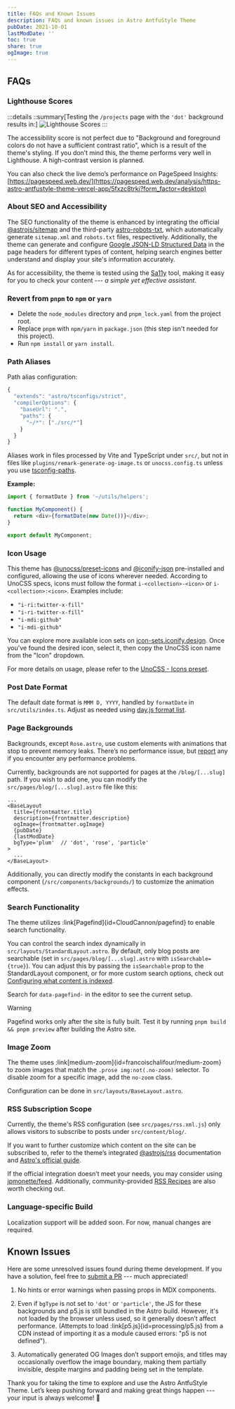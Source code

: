 ```yaml
---
title: FAQs and Known Issues
description: FAQs and known issues in Astro AntfuStyle Theme
pubDate: 2021-10-01
lastModDate: ''
toc: true
share: true
ogImage: true
---
```


## FAQs

### Lighthouse Scores

:::details
::summary[Testing the `/projects` page with the `'dot'` background results in:]
![Lighthouse Scores](../../assets/faqs-and-known-issues/lighthouse-scores.png)
:::

The accessibility score is not perfect due to "Background and foreground colors do not have a sufficient contrast ratio", which is a result of the theme's styling. If you don’t mind this, the theme performs very well in Lighthouse. A high-contrast version is planned.

You can also check the live demo’s performance on PageSpeed Insights: [https://pagespeed.web.dev/](https://pagespeed.web.dev/analysis/https-astro-antfustyle-theme-vercel-app/5fxzc8trkj?form_factor=desktop)

### About SEO and Accessibility

The SEO functionality of the theme is enhanced by integrating the official [@astrojs/sitemap](https://www.npmjs.com/package/@astrojs/sitemap) and the third-party [astro-robots-txt](https://github.com/alextim/astro-lib/tree/main/packages/astro-robots-txt), which automatically generate `sitemap.xml` and `robots.txt` files, respectively. Additionally,  the theme can generate and configure [Google JSON-LD Structured Data](https://developers.google.com/search/docs/appearance/structured-data/intro-structured-data) in the page headers for different types of content, helping search engines better understand and display your site's information accurately.

As for accessibility, the theme is tested using the [Sa11y](https://sa11y.netlify.app/) tool, making it easy for you to check your content --- _a simple yet effective assistant_.

### Revert from `pnpm` to `npm` or `yarn`

- Delete the `node_modules` directory and `pnpm_lock.yaml` from the project root.
- Replace `pnpm` with `npm/yarn` in `package.json` (this step isn't needed for this project).
- Run `npm install` or `yarn install`.

### Path Aliases

Path alias configuration:

```ts title='tsconfig.json' {6}
{
  "extends": "astro/tsconfigs/strict",
  "compilerOptions": {
    "baseUrl": ".",
    "paths": {
      "~/*": ["./src/*"]
    }
  }
}
```

Aliases work in files processed by Vite and TypeScript under `src/`, but not in files like `plugins/remark-generate-og-image.ts` or `unocss.config.ts` unless you use [tsconfig-paths](https://www.npmjs.com/package/tsconfig-paths).

**Example:**

```typescript title='src/components/MyComponent.tsx'
import { formatDate } from '~/utils/helpers';

function MyComponent() {
  return <div>{formatDate(new Date())}</div>;
}

export default MyComponent;
```

### Icon Usage

This theme has [@unocss/preset-icons](https://www.npmjs.com/package/@unocss/preset-icons) and [@iconify-json](https://www.npmjs.com/package/@iconify/json) pre-installed and configured, allowing the use of icons wherever needed. According to UnoCSS specs, icons must follow the format `i-<collection>-<icon>` or `i-<collection>:<icon>`. Examples include:

- `"i-ri:twitter-x-fill"`
- `"i-ri-twitter-x-fill"`
- `"i-mdi:github"`
- `"i-mdi-github"`

You can explore more available icon sets on [icon-sets.iconify.design](https://icon-sets.iconify.design/). Once you've found the desired icon, select it, then copy the UnoCSS icon name from the "Icon" dropdown.

For more details on usage, please refer to the [UnoCSS - Icons preset](https://unocss.dev/presets/icons#icons-preset). 

### Post Date Format

The default date format is `MMM D, YYYY`, handled by `formatDate` in `src/utils/index.ts`. Adjust as needed using [day.js format list](https://day.js.org/docs/en/display/format#list-of-all-available-formats).

### Page Backgrounds

Backgrounds, except `Rose.astro`, use custom elements with animations that stop to prevent memory leaks. There’s no performance issue, but [report](https://github.com/lin-stephanie/astro-antfustyle-theme/issues) any if you encounter any performance problems.

Currently, backgrounds are not supported for pages at the `/blog/[...slug]` path. If you wish to add one, you can modify the `src/pages/blog/[...slug].astro` file like this:

```astro title='src/pages/blog/[...slug].astro' ins={8}
...
<BaseLayout
  title={frontmatter.title}
  description={frontmatter.description}
  ogImage={frontmatter.ogImage}
  {pubDate}
  {lastModDate}
  bgType='plum'  // 'dot', 'rose', 'particle'  
>
  ...
</BaseLayout>
```

Additionally, you can directly modify the constants in each background component (`/src/components/backgrounds/`) to customize the animation effects.

### Search Functionality

The theme utilizes :link[Pagefind]{id=CloudCannon/pagefind} to enable search functionality.

You can control the search index dynamically in `src/layouts/StandardLayout.astro`. By default, only blog posts are searchable (set in `src/pages/blog/[...slug].astro` with `isSearchable={true}`). You can adjust this by passing the `isSearchable` prop to the StandardLayout component, or for more custom search options, check out [Configuring what content is indexed](https://pagefind.app/docs/indexing/). 

Search for `data-pagefind-` in the editor to see the current setup.

> [!warning]
> Pagefind works only after the site is fully built. Test it by running `pnpm build && pnpm preview` after building the Astro site.

### Image Zoom

The theme uses :link[medium-zoom]{id=francoischalifour/medium-zoom} to zoom images that match the `.prose img:not(.no-zoom)` selector. To disable zoom for a specific image, add the `no-zoom` class. 

Configuration can be done in `src/layouts/BaseLayout.astro`.

### RSS Subscription Scope

Currently, the theme's RSS configuration (see `src/pages/rss.xml.js`) only allows visitors to subscribe to posts under `src/content/blog/`.

If you want to further customize which content on the site can be subscribed to, refer to the theme’s integrated [@astrojs/rss](https://www.npmjs.com/package/@astrojs/rss) documentation and [Astro's official guide](https://docs.astro.build/en/guides/rss/).

If the official integration doesn’t meet your needs, you may consider using [jpmonette/feed](https://github.com/jpmonette/feed). Additionally, community-provided [RSS Recipes](https://docs.astro.build/en/community-resources/content/#rss) are also worth checking out.

### Language-specific Build

Localization support will be added soon. For now, manual changes are required.

## Known Issues

Here are some unresolved issues found during theme development. If you have a solution, feel free to [submit a PR](https://github.com/lin-stephanie/astro-antfustyle-theme/pulls) --- much appreciated!

1. No hints or error warnings when passing props in MDX components.

2. Even if `bgType` is not set to `'dot'` or `'particle'`, the JS for these backgrounds and p5.js is still bundled in the Astro build. However, it's not loaded by the browser unless used, so it generally doesn’t affect performance. (Attempts to load :link[p5.js]{id=processing/p5.js} from a CDN instead of importing it as a module caused errors: "p5 is not defined").

3. Automatically generated OG Images don’t support emojis, and titles may occasionally overflow the image boundary, making them partially invisible, despite margins and padding being set in the template.

Thank you for taking the time to explore and use the Astro AntfuStyle Theme. Let’s keep pushing forward and making great things happen --- your input is always welcome! 🙌
